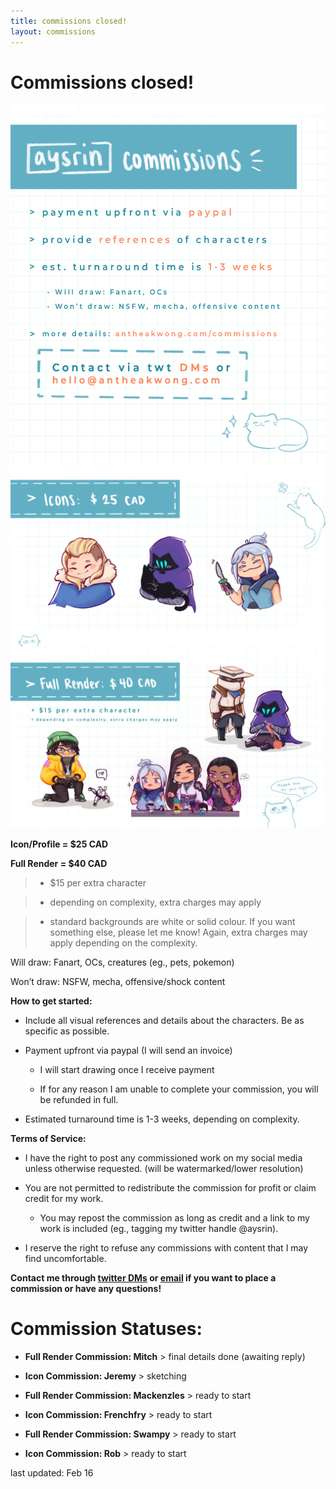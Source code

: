 ```yaml
---
title: commissions closed!
layout: commissions
---
```


# Commissions closed!

![commission examples](/assets/images/aysrin_commissions_tos_1.PNG)
![commission examples](/assets/images/aysrin_commissions_icons_2.PNG) 
![commission examples](/assets/images/aysrin_commissions_fullrender_3.PNG)

**Icon/Profile = $25 CAD**

**Full Render = $40 CAD**

> - $15 per extra character

> - depending on complexity, extra charges may apply

> - standard backgrounds are white or solid colour. If you want something else, please let me know! Again, extra charges may apply depending on the complexity.


Will draw: Fanart, OCs, creatures (eg., pets, pokemon)

Won’t draw: NSFW, mecha, offensive/shock content



**How to get started:**

- Include all visual references and details about the characters. Be as specific as possible.

- Payment upfront via paypal (I will send an invoice)

    - I will start drawing once I receive payment

    - If for any reason I am unable to complete your commission, you will be refunded in full.

- Estimated turnaround time is 1-3 weeks, depending on complexity.


**Terms of Service:**
- I have the right to post any commissioned work on my social media unless otherwise requested. (will be watermarked/lower resolution)

- You are not permitted to redistribute the commission for profit or claim credit for my work. 

    - You may repost the commission as long as credit and a link to my work is included (eg., tagging my twitter handle @aysrin).

- I reserve the right to refuse any commissions with content that I may find uncomfortable.

**Contact me through [twitter DMs](https://twitter.com/aysrin) or [email](mailto:hello@antheakwong.com) if you want to place a commission or have any questions!**

# **Commission Statuses:** 

- **Full Render Commission: Mitch** > final details done (awaiting reply)

- **Icon Commission: Jeremy** > sketching
- **Full Render Commission: Mackenzles** > ready to start
- **Icon Commission: Frenchfry** > ready to start
- **Full Render Commission: Swampy** > ready to start
- **Icon Commission: Rob** > ready to start

last updated: Feb 16

